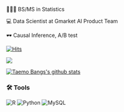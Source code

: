 </center>

👨🏻‍🎓 BS/MS in Statistics

💻 Data Scientist at Gmarket AI Product Team

🕶 Causal Inference, A/B test

[![Hits](https://hits.seeyoufarm.com/api/count/incr/badge.svg?url=https%3A%2F%2Fgithub.com%2Fbe-favorite&count_bg=%2379C83D&title_bg=%23555555&icon=&icon_color=%23E7E7E7&title=hits&edge_flat=false)](https://hits.seeyoufarm.com)

<a href="https://taemobang.com/">
    <img src="https://badgen.net/badge/icon/TechBlog?icon=https://caple-static.s3.ap-northeast-2.amazonaws.com/cobalt-badge.svg&label&color=5B69C3&labelColor=414C9A" />
  
 [![Taemo Bangs's github stats](https://github-readme-stats.vercel.app/api?username=be-favorite&show_icons=true&locale=en)](https://github.com/anuraghazra/github-readme-stats) 
  
  </a>
  
 ### 🛠 Tools
 ![R](https://img.shields.io/badge/r-%23276DC3.svg?style=for-the-badge&logo=r&logoColor=white)
 ![Python](https://img.shields.io/badge/python-3670A0?style=for-the-badge&logo=python&logoColor=ffdd54)
 ![MySQL](https://img.shields.io/badge/mysql-%2300f.svg?style=for-the-badge&logo=mysql&logoColor=white)
